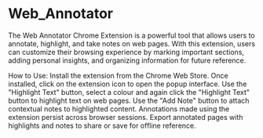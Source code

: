 # Web_Annotator
The Web Annotator Chrome Extension is a powerful tool that allows users to annotate, highlight, and take notes on web pages. With this extension, users can customize their browsing experience by marking important sections, adding personal insights, and organizing information for future reference.

How to Use:
Install the extension from the Chrome Web Store.
Once installed, click on the extension icon to open the popup interface.
Use the "Highlight Text" button, select a colour and again click the "Highlight Text" button to highlight text on web pages.
Use the "Add Note" button to attach contextual notes to highlighted content.
Annotations made using the extension persist across browser sessions.
Export annotated pages with highlights and notes to share or save for offline reference.
